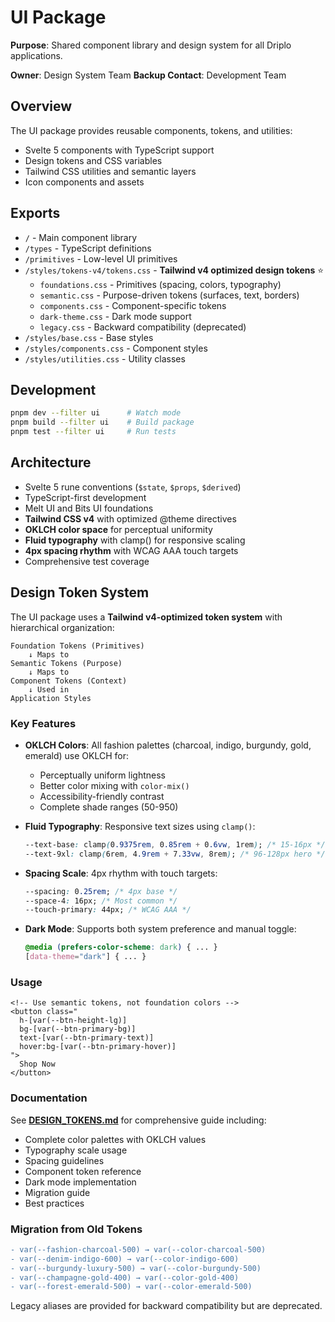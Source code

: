 # UI Package

**Purpose**: Shared component library and design system for all Driplo applications.

**Owner**: Design System Team
**Backup Contact**: Development Team

## Overview

The UI package provides reusable components, tokens, and utilities:
- Svelte 5 components with TypeScript support
- Design tokens and CSS variables
- Tailwind CSS utilities and semantic layers
- Icon components and assets

## Exports

- `/` - Main component library
- `/types` - TypeScript definitions
- `/primitives` - Low-level UI primitives
- `/styles/tokens-v4/tokens.css` - **Tailwind v4 optimized design tokens** ⭐
  - `foundations.css` - Primitives (spacing, colors, typography)
  - `semantic.css` - Purpose-driven tokens (surfaces, text, borders)
  - `components.css` - Component-specific tokens
  - `dark-theme.css` - Dark mode support
  - `legacy.css` - Backward compatibility (deprecated)
- `/styles/base.css` - Base styles
- `/styles/components.css` - Component styles
- `/styles/utilities.css` - Utility classes

## Development

```bash
pnpm dev --filter ui      # Watch mode
pnpm build --filter ui    # Build package
pnpm test --filter ui     # Run tests
```

## Architecture

- Svelte 5 rune conventions (`$state`, `$props`, `$derived`)
- TypeScript-first development
- Melt UI and Bits UI foundations
- **Tailwind CSS v4** with optimized @theme directives
- **OKLCH color space** for perceptual uniformity
- **Fluid typography** with clamp() for responsive scaling
- **4px spacing rhythm** with WCAG AAA touch targets
- Comprehensive test coverage

## Design Token System

The UI package uses a **Tailwind v4-optimized token system** with hierarchical organization:

```
Foundation Tokens (Primitives)
    ↓ Maps to
Semantic Tokens (Purpose)
    ↓ Maps to
Component Tokens (Context)
    ↓ Used in
Application Styles
```

### Key Features

- **OKLCH Colors**: All fashion palettes (charcoal, indigo, burgundy, gold, emerald) use OKLCH for:
  - Perceptually uniform lightness
  - Better color mixing with `color-mix()`
  - Accessibility-friendly contrast
  - Complete shade ranges (50-950)

- **Fluid Typography**: Responsive text sizes using `clamp()`:
  ```css
  --text-base: clamp(0.9375rem, 0.85rem + 0.6vw, 1rem); /* 15-16px */
  --text-9xl: clamp(6rem, 4.9rem + 7.33vw, 8rem); /* 96-128px hero */
  ```

- **Spacing Scale**: 4px rhythm with touch targets:
  ```css
  --spacing: 0.25rem; /* 4px base */
  --space-4: 16px; /* Most common */
  --touch-primary: 44px; /* WCAG AAA */
  ```

- **Dark Mode**: Supports both system preference and manual toggle:
  ```css
  @media (prefers-color-scheme: dark) { ... }
  [data-theme="dark"] { ... }
  ```

### Usage

```svelte
<!-- Use semantic tokens, not foundation colors -->
<button class="
  h-[var(--btn-height-lg)]
  bg-[var(--btn-primary-bg)]
  text-[var(--btn-primary-text)]
  hover:bg-[var(--btn-primary-hover)]
">
  Shop Now
</button>
```

### Documentation

See **[DESIGN_TOKENS.md](../../DESIGN_TOKENS.md)** for comprehensive guide including:
- Complete color palettes with OKLCH values
- Typography scale usage
- Spacing guidelines
- Component token reference
- Dark mode implementation
- Migration guide
- Best practices

### Migration from Old Tokens

```diff
- var(--fashion-charcoal-500) → var(--color-charcoal-500)
- var(--denim-indigo-600) → var(--color-indigo-600)
- var(--burgundy-luxury-500) → var(--color-burgundy-500)
- var(--champagne-gold-400) → var(--color-gold-400)
- var(--forest-emerald-500) → var(--color-emerald-500)
```

Legacy aliases are provided for backward compatibility but are deprecated.